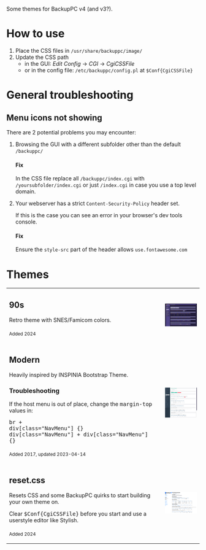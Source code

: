 Some themes for BackupPC v4 (and v3?).

# How to use
1. Place the CSS files in `/usr/share/backuppc/image/`
2. Update the CSS path
    * in the GUI: *Edit Config* → *CGI* → *CgiCSSFile*
    * or in the config file: `/etc/backuppc/config.pl` at `$Conf{CgiCSSFile}`

# General troubleshooting
## Menu icons not showing
There are 2 potential problems you may encounter:

1. Browsing the GUI with a different subfolder other than the default `/backuppc/`
    #### Fix
    In the CSS file replace all `/backuppc/index.cgi` with `/yoursubfolder/index.cgi` or just `/index.cgi` in case you use a top level domain.

2. Your webserver has a strict `Content-Security-Policy` header set.

    If this is the case you can see an error in your browser's dev tools console.
    #### Fix
    Ensure the `style-src` part of the header allows `use.fontawesome.com`

# Themes
|||
|---|---|
|<h2>90s</h2><p>Retro theme with SNES/Famicom colors.</p><p><sub>Added 2024</sub></p>|[<img src="assets/preview_90s.png" alt="Modern" width="480"/>](assets/preview_90s.png)|
|<h2>Modern</h2><p>Heavily inspired by INSPINIA Bootstrap Theme.</p><h3>Troubleshooting</h3><p>If the host menu is out of place, change the <tt>margin-top</tt> values in:</p><pre>br + div[class="NavMenu"] {}<br>div[class="NavMenu"] + div[class="NavMenu"] {}</pre><p><sub>Added 2017, updated 2023-04-14</sub></p>|[<img src="assets/preview_modern.png" alt="Modern" width="480"/>](assets/preview_modern.png)|
|<h2>reset.css</h2><p>Resets CSS and some BackupPC quirks to start building your own theme on.</p><p>Clear <tt>$Conf{CgiCSSFile}</tt> before you start and use a userstyle editor like Stylish.</p><p><sub>Added 2024</sub></p>|[<img src="assets/preview_reset.png" alt="Modern" width="480"/>](assets/preview_reset.png)|
